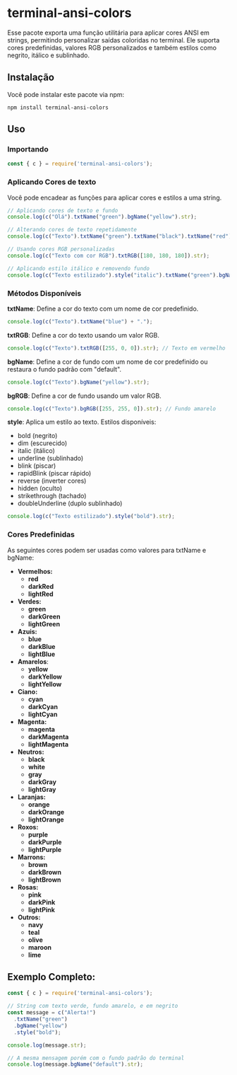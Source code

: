 # terminal-ansi-colors

Esse pacote exporta uma função utilitária para aplicar cores ANSI em strings, permitindo personalizar saídas coloridas no terminal. Ele suporta cores predefinidas, valores RGB personalizados e também estilos como negrito, itálico e sublinhado.

## Instalação

Você pode instalar este pacote via npm:
```shell
npm install terminal-ansi-colors
```

## Uso

### Importando

```js
const { c } = require('terminal-ansi-colors');
```

### Aplicando Cores de texto
Você pode encadear as funções para aplicar cores e estilos a uma string.
```js
// Aplicando cores de texto e fundo
console.log(c("Olá").txtName("green").bgName("yellow").str);

// Alterando cores de texto repetidamente
console.log(c("Texto").txtName("green").txtName("black").txtName("red").str);

// Usando cores RGB personalizadas
console.log(c("Texto com cor RGB").txtRGB([180, 180, 180]).str);

// Aplicando estilo itálico e removendo fundo
console.log(c("Texto estilizado").style("italic").txtName("green").bgName("white").bgName("default").str);
```

### Métodos Disponíveis
**txtName**: Define a cor do texto com um nome de cor predefinido.
```js
console.log(c("Texto").txtName("blue") + ".");
```
**txtRGB**: Define a cor do texto usando um valor RGB.
```js
console.log(c("Texto").txtRGB([255, 0, 0]).str); // Texto em vermelho
```
**bgName**: Define a cor de fundo com um nome de cor predefinido ou restaura o fundo padrão com "default".
```js
console.log(c("Texto").bgName("yellow").str);
```
**bgRGB**: Define a cor de fundo usando um valor RGB.
```js
console.log(c("Texto").bgRGB([255, 255, 0]).str); // Fundo amarelo
```
**style**: Aplica um estilo ao texto. Estilos disponíveis:
- bold (negrito)
- dim (escurecido)
- italic (itálico)
- underline (sublinhado)
- blink (piscar)
- rapidBlink (piscar rápido)
- reverse (inverter cores)
- hidden (oculto)
- strikethrough (tachado)
- doubleUnderline (duplo sublinhado)

```js
console.log(c("Texto estilizado").style("bold").str);
```
### Cores Predefinidas
As seguintes cores podem ser usadas como valores para txtName e bgName:

- **Vermelhos:**
    - **red**
    - **darkRed**
    - **lightRed**
- **Verdes:**
    - **green**
    - **darkGreen**
    - **lightGreen**
- **Azuis:**
    - **blue**
    - **darkBlue**
    - **lightBlue**
- **Amarelos**:
    - **yellow**
    - **darkYellow**
    - **lightYellow**
- **Ciano:**
    - **cyan**
    - **darkCyan**
    - **lightCyan**
- **Magenta:**
    - **magenta**
    - **darkMagenta**
    - **lightMagenta**
- **Neutros:**
    - **black**
    - **white**
    - **gray**
    - **darkGray**
    - **lightGray**
- **Laranjas:**
    - **orange**
    - **darkOrange**
    - **lightOrange**
- **Roxos:**
    - **purple**
    - **darkPurple**
    - **lightPurple**
- **Marrons:**
    - **brown**
    - **darkBrown**
    - **lightBrown**
- **Rosas:**
    - **pink**
    - **darkPink**
    - **lightPink**
- **Outros:**
    - **navy**
    - **teal**
    - **olive**
    - **maroon**
    - **lime**

## Exemplo Completo:
```js
const { c } = require('terminal-ansi-colors');

// String com texto verde, fundo amarelo, e em negrito
const message = c("Alerta!")
  .txtName("green")
  .bgName("yellow")
  .style("bold");

console.log(message.str);

// A mesma mensagem porém com o fundo padrão do terminal
console.log(message.bgName("default").str);
```